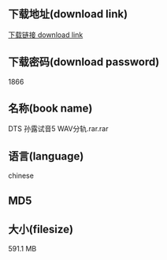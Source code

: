 ## 下载地址(download link)
[下载链接 download link](https://voluble-croquembouche-d321dc.netlify.app/?s=DTS+%E5%AD%99%E9%9C%B2%E8%AF%95%E9%9F%B35+WAV%E5%88%86%E8%BD%A8.rar)

## 下载密码(download password)
1866

## 名称(book name)
DTS 孙露试音5 WAV分轨.rar.rar

## 语言(language)
chinese

## MD5


## 大小(filesize)
591.1 MB
